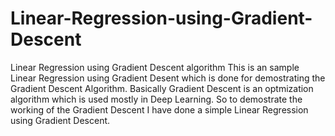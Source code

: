 # Linear-Regression-using-Gradient-Descent
Linear Regression using Gradient Descent algorithm
 This is an sample Linear Regression using Gradient Desent which is done for demostrating the Gradient Descent Algorithm. Basically Gradient Descent is an optmization algorithm which is used mostly in Deep Learning. So to demostrate the working of the Gradient Descent I have done a simple Linear Regression using Gradient Descent.
